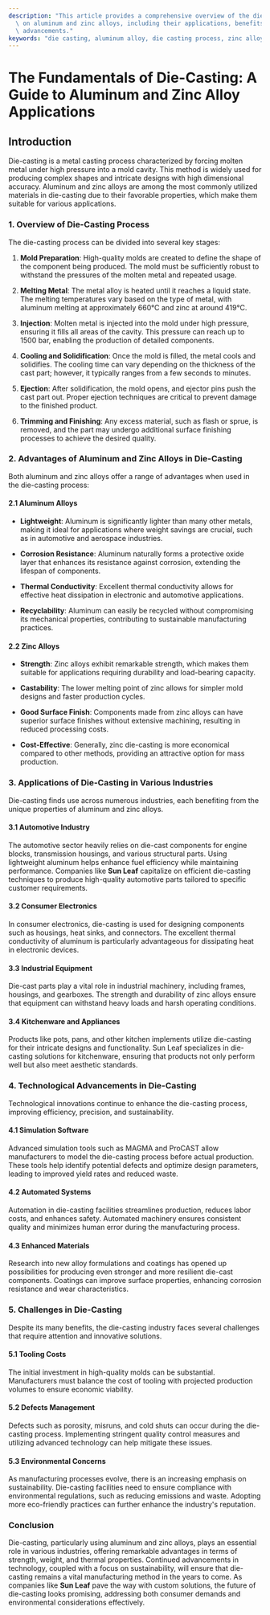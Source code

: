 ```yaml
---
description: "This article provides a comprehensive overview of the die-casting process, focusing\
  \ on aluminum and zinc alloys, including their applications, benefits, and technological\
  \ advancements."
keywords: "die casting, aluminum alloy, die casting process, zinc alloy"
---
```

# The Fundamentals of Die-Casting: A Guide to Aluminum and Zinc Alloy Applications

## Introduction

Die-casting is a metal casting process characterized by forcing molten metal under high pressure into a mold cavity. This method is widely used for producing complex shapes and intricate designs with high dimensional accuracy. Aluminum and zinc alloys are among the most commonly utilized materials in die-casting due to their favorable properties, which make them suitable for various applications.

### 1. Overview of Die-Casting Process

The die-casting process can be divided into several key stages:

1. **Mold Preparation**: High-quality molds are created to define the shape of the component being produced. The mold must be sufficiently robust to withstand the pressures of the molten metal and repeated usage.
  
2. **Melting Metal**: The metal alloy is heated until it reaches a liquid state. The melting temperatures vary based on the type of metal, with aluminum melting at approximately 660°C and zinc at around 419°C.

3. **Injection**: Molten metal is injected into the mold under high pressure, ensuring it fills all areas of the cavity. This pressure can reach up to 1500 bar, enabling the production of detailed components.

4. **Cooling and Solidification**: Once the mold is filled, the metal cools and solidifies. The cooling time can vary depending on the thickness of the cast part; however, it typically ranges from a few seconds to minutes.

5. **Ejection**: After solidification, the mold opens, and ejector pins push the cast part out. Proper ejection techniques are critical to prevent damage to the finished product.

6. **Trimming and Finishing**: Any excess material, such as flash or sprue, is removed, and the part may undergo additional surface finishing processes to achieve the desired quality.

### 2. Advantages of Aluminum and Zinc Alloys in Die-Casting

Both aluminum and zinc alloys offer a range of advantages when used in the die-casting process:

#### 2.1 Aluminum Alloys

- **Lightweight**: Aluminum is significantly lighter than many other metals, making it ideal for applications where weight savings are crucial, such as in automotive and aerospace industries.
  
- **Corrosion Resistance**: Aluminum naturally forms a protective oxide layer that enhances its resistance against corrosion, extending the lifespan of components.

- **Thermal Conductivity**: Excellent thermal conductivity allows for effective heat dissipation in electronic and automotive applications.

- **Recyclability**: Aluminum can easily be recycled without compromising its mechanical properties, contributing to sustainable manufacturing practices.

#### 2.2 Zinc Alloys

- **Strength**: Zinc alloys exhibit remarkable strength, which makes them suitable for applications requiring durability and load-bearing capacity.

- **Castability**: The lower melting point of zinc allows for simpler mold designs and faster production cycles.

- **Good Surface Finish**: Components made from zinc alloys can have superior surface finishes without extensive machining, resulting in reduced processing costs.

- **Cost-Effective**: Generally, zinc die-casting is more economical compared to other methods, providing an attractive option for mass production.

### 3. Applications of Die-Casting in Various Industries

Die-casting finds use across numerous industries, each benefiting from the unique properties of aluminum and zinc alloys.

#### 3.1 Automotive Industry

The automotive sector heavily relies on die-cast components for engine blocks, transmission housings, and various structural parts. Using lightweight aluminum helps enhance fuel efficiency while maintaining performance. Companies like **Sun Leaf** capitalize on efficient die-casting techniques to produce high-quality automotive parts tailored to specific customer requirements.

#### 3.2 Consumer Electronics

In consumer electronics, die-casting is used for designing components such as housings, heat sinks, and connectors. The excellent thermal conductivity of aluminum is particularly advantageous for dissipating heat in electronic devices. 

#### 3.3 Industrial Equipment

Die-cast parts play a vital role in industrial machinery, including frames, housings, and gearboxes. The strength and durability of zinc alloys ensure that equipment can withstand heavy loads and harsh operating conditions.

#### 3.4 Kitchenware and Appliances

Products like pots, pans, and other kitchen implements utilize die-casting for their intricate designs and functionality. Sun Leaf specializes in die-casting solutions for kitchenware, ensuring that products not only perform well but also meet aesthetic standards.

### 4. Technological Advancements in Die-Casting

Technological innovations continue to enhance the die-casting process, improving efficiency, precision, and sustainability.

#### 4.1 Simulation Software

Advanced simulation tools such as MAGMA and ProCAST allow manufacturers to model the die-casting process before actual production. These tools help identify potential defects and optimize design parameters, leading to improved yield rates and reduced waste.

#### 4.2 Automated Systems

Automation in die-casting facilities streamlines production, reduces labor costs, and enhances safety. Automated machinery ensures consistent quality and minimizes human error during the manufacturing process.

#### 4.3 Enhanced Materials

Research into new alloy formulations and coatings has opened up possibilities for producing even stronger and more resilient die-cast components. Coatings can improve surface properties, enhancing corrosion resistance and wear characteristics.

### 5. Challenges in Die-Casting

Despite its many benefits, the die-casting industry faces several challenges that require attention and innovative solutions.

#### 5.1 Tooling Costs

The initial investment in high-quality molds can be substantial. Manufacturers must balance the cost of tooling with projected production volumes to ensure economic viability.

#### 5.2 Defects Management

Defects such as porosity, misruns, and cold shuts can occur during the die-casting process. Implementing stringent quality control measures and utilizing advanced technology can help mitigate these issues.

#### 5.3 Environmental Concerns

As manufacturing processes evolve, there is an increasing emphasis on sustainability. Die-casting facilities need to ensure compliance with environmental regulations, such as reducing emissions and waste. Adopting more eco-friendly practices can further enhance the industry's reputation.

### Conclusion

Die-casting, particularly using aluminum and zinc alloys, plays an essential role in various industries, offering remarkable advantages in terms of strength, weight, and thermal properties. Continued advancements in technology, coupled with a focus on sustainability, will ensure that die-casting remains a vital manufacturing method in the years to come. As companies like **Sun Leaf** pave the way with custom solutions, the future of die-casting looks promising, addressing both consumer demands and environmental considerations effectively.

